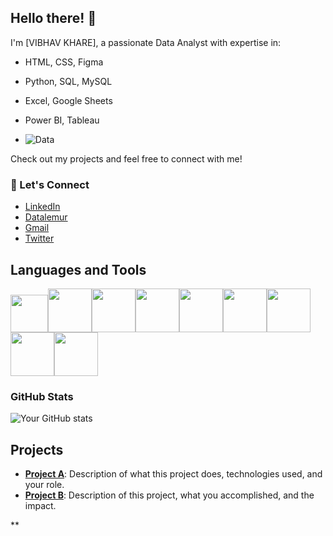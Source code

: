 ## Hello there! 👋
I'm [VIBHAV KHARE], a passionate Data Analyst with expertise in:
- HTML, CSS, Figma
- Python, SQL, MySQL
- Excel, Google Sheets
- Power BI, Tableau

-  ![Data](https://media.giphy.com/media/f3iwJFOVOwuy7K6FFw/giphy.gif)

Check out my projects and feel free to connect with me!

### 💬 Let's Connect
- [LinkedIn](https://www.linkedin.com/in/vibhav-khare-gds2103)
- [Datalemur](https://datalemur.com/your-profile)
- [Gmail](mailto:vibhavkhare6@gmail.com)
- [Twitter](https://x.com/Vibhavkhare03?t=MK_gtpx0LQ1xCUp2CtvgfA&s=09)

## Languages and Tools
<img src="https://img.shields.io/badge/HTML-F16524?style=for-the-badge&logo=html5&logoColor=white" height="60"><img
src="https://img.shields.io/badge/CSS-1572B6?style=for-the-badge&logo=css3&logoColor=white" height="70"><img
src="https://img.shields.io/badge/Java-ED8B00?style=for-the-badge&logo=java&logoColor=white" height="70"><img
src="https://img.shields.io/badge/Python-3776AB?style=for-the-badge&logo=python&logoColor=white" height="70"><img src="https://img.shields.io/badge/SQL-4479A1?style=for-the-badge&logo=sqlite&logoColor=white" height="70"><img
src="https://img.shields.io/badge/Power%20BI-F2C811?style=for-the-badge&logo=power-bi&logoColor=white" height="70"><img
src="https://img.shields.io/badge/Tableau-E97627?style=for-the-badge&logo=tableau&logoColor=white" height="70"><img src="https://img.shields.io/badge/Excel-217346?style=for-the-badge&logo=excel&logoColor=white" height="70"><img
src="https://img.shields.io/badge/Google%20Sheets-34A853?style=for-the-badge&logo=google-sheets&logoColor=white" height="70">







### GitHub Stats
![Your GitHub stats](https://github-readme-stats.vercel.app/api?username=vibhavkhare01&show_icons=true&theme=radical)
## Projects
- **[Project A](link)**: Description of what this project does, technologies used, and your role.
- **[Project B](link)**: Description of this project, what you accomplished, and the impact.


**
<!---
vibhavkhare01/vibhavkhare01 is a ✨ special ✨ repository because its `README.md` (this file) appears on your GitHub profile.
You can click the Preview link to take a look at your changes.
--->
##

